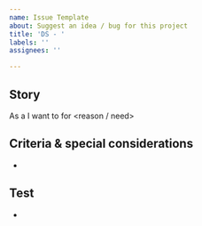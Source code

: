 ```yaml
---
name: Issue Template
about: Suggest an idea / bug for this project
title: 'DS - '
labels: ''
assignees: ''

---
```


## Story
As a <persona> I want to <action> for <reason / need>

## Criteria & special considerations
- 

## Test
-
